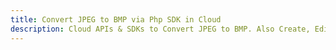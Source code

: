---title: Convert JPEG to BMP via Php SDK in Clouddescription: Cloud APIs & SDKs to Convert JPEG to BMP. Also Create, Edit & Render Microsoft Word & OpenOffice documents in the Cloud.---